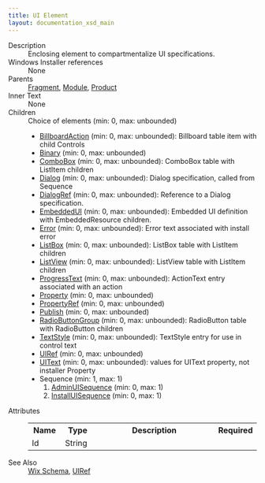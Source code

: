 ```yaml
---
title: UI Element
layout: documentation_xsd_main
---
```

<dl>
  <dt>Description</dt>
  <dd>                 Enclosing element to compartmentalize UI specifications.             </dd>
  <dt>Windows Installer references</dt>
  <dd>None</dd>
  <dt>Parents</dt>
  <dd>
    <a href="../wix/fragment">Fragment</a>, <a href="../wix/module">Module</a>, <a href="../wix/product">Product</a></dd>
  <dt>Inner Text</dt>
  <dd>None</dd>
  <dt>Children</dt>
  <dd>Choice of elements (min: 0, max: unbounded)<ul><li><a href="../wix/billboardaction">BillboardAction</a> (min: 0, max: unbounded): Billboard table item with child Controls</li><li><a href="../wix/binary">Binary</a> (min: 0, max: unbounded)</li><li><a href="../wix/combobox">ComboBox</a> (min: 0, max: unbounded): ComboBox table with ListItem children</li><li><a href="../wix/dialog">Dialog</a> (min: 0, max: unbounded): Dialog specification, called from Sequence</li><li><a href="../wix/dialogref">DialogRef</a> (min: 0, max: unbounded): Reference to a Dialog specification.</li><li><a href="../wix/embeddedui">EmbeddedUI</a> (min: 0, max: unbounded): Embedded UI definition with EmbeddedResource children.</li><li><a href="../wix/error">Error</a> (min: 0, max: unbounded): Error text associated with install error</li><li><a href="../wix/listbox">ListBox</a> (min: 0, max: unbounded): ListBox table with ListItem children</li><li><a href="../wix/listview">ListView</a> (min: 0, max: unbounded): ListView table with ListItem children</li><li><a href="../wix/progresstext">ProgressText</a> (min: 0, max: unbounded): ActionText entry associated with an action</li><li><a href="../wix/property">Property</a> (min: 0, max: unbounded)</li><li><a href="../wix/propertyref">PropertyRef</a> (min: 0, max: unbounded)</li><li><a href="../wix/publish">Publish</a> (min: 0, max: unbounded)</li><li><a href="../wix/radiobuttongroup">RadioButtonGroup</a> (min: 0, max: unbounded): RadioButton table with RadioButton children</li><li><a href="../wix/textstyle">TextStyle</a> (min: 0, max: unbounded): TextStyle entry for use in control text</li><li><a href="../wix/uiref">UIRef</a> (min: 0, max: unbounded)</li><li><a href="../wix/uitext">UIText</a> (min: 0, max: unbounded): values for UIText property, not installer Property</li><li>Sequence (min: 1, max: 1)<ol><li><a href="../wix/adminuisequence">AdminUISequence</a> (min: 0, max: 1)</li><li><a href="../wix/installuisequence">InstallUISequence</a> (min: 0, max: 1)</li></ol></li></ul></dd>
  <dt>Attributes</dt>
  <dd>
    <table cellspacing="0" cellpadding="0" class="schema">
      <tr>
        <th width="15%">Name</th>
        <th width="15%">Type</th>
        <th width="65%">Description</th>
        <th width="15%">Required</th>
      </tr>
      <tr>
        <td>Id</td>
        <td>String</td>
        <td>&nbsp;</td>
        <td>&nbsp;</td>
      </tr>
    </table>
  </dd>
  <dt>See Also</dt>
  <dd>
    <a href="../wix">Wix Schema</a>, <a href="../wix/uiref">UIRef</a></dd>
</dl>
